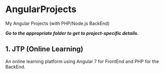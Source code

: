# AngularProjects
My Angular Projects (with PHP/Node.js BackEnd)

<strong><em>Go to the appropriate folder to get to project-specific details.</em></strong>

## 1. JTP (Online Learning)
An online learning platform using Angular 7 for FrontEnd and PHP for the BackEnd.
